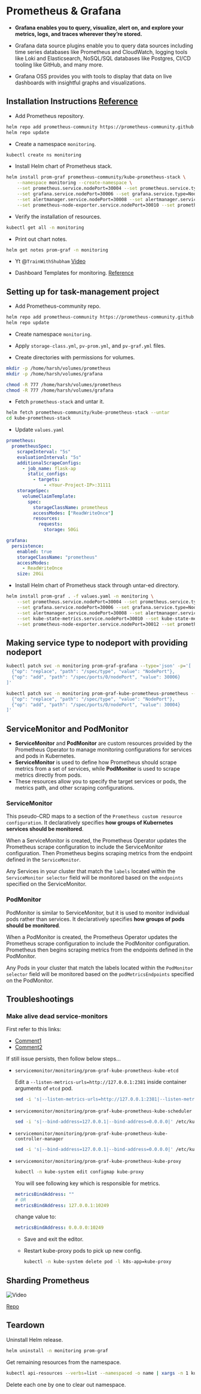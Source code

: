 # Prometheus & Grafana

* **Grafana enables you to query, visualize, alert on, and explore your metrics, logs, and traces wherever they’re stored.**

* Grafana data source plugins enable you to query data sources including time series databases like Prometheus and CloudWatch, logging tools like Loki and Elasticsearch, NoSQL/SQL databases like Postgres, CI/CD tooling like GitHub, and many more.
* Grafana OSS provides you with tools to display that data on live dashboards with insightful graphs and visualizations.

## Installation Instructions [Reference](https://github.com/prometheus-community/helm-charts/tree/main/charts/kube-prometheus-stack)

* Add Prometheus repository.

```bash
helm repo add prometheus-community https://prometheus-community.github.io/helm-charts
helm repo update
```

* Create a namespace `monitoring`.

```bash
kubectl create ns monitoring
```

* Install Helm chart of Prometheus stack.

```bash
helm install prom-graf prometheus-community/kube-prometheus-stack \
    --namespace monitoring --create-namespace \
    --set prometheus.service.nodePort=30004 --set prometheus.service.type=NodePort \
    --set grafana.service.nodePort=30006 --set grafana.service.type=NodePort \
    --set alertmanager.service.nodePort=30008 --set alertmanager.service.type=NodePort \
    --set prometheus-node-exporter.service.nodePort=30010 --set prometheus-node-exporter.service.type=NodePort
```

* Verify the installation of resources.

```bash
kubectl get all -n monitoring
```

* Print out chart notes.

```bash
helm get notes prom-graf -n monitoring
```

* Yt @`TrainWithShubham` [Video](https://www.youtube.com/watch?v=DXZUunEeHqM)

* Dashboard Templates for monitoring. [Reference](https://grafana.com/grafana/dashboards/)

## Setting up for task-management project

* Add Prometheus-community repo.

```bash
helm repo add prometheus-community https://prometheus-community.github.io/helm-charts
helm repo update
```

* Create namespace `monitoring`.

* Apply `storage-class.yml`, `pv-prom.yml`, and `pv-graf.yml` files.

* Create directories with permissions for volumes.

```bash
mkdir -p /home/harsh/volumes/prometheus
mkdir -p /home/harsh/volumes/grafana

chmod -R 777 /home/harsh/volumes/prometheus
chmod -R 777 /home/harsh/volumes/grafana
```

* Fetch `prometheus-stack` and untar it.

```bash
helm fetch prometheus-community/kube-prometheus-stack --untar
cd kube-prometheus-stack
```

* Update `values.yaml`

```yaml
prometheus:
  prometheusSpec:
    scrapeInterval: "5s"
    evaluationInterval: "5s"
    additionalScrapeConfigs:
      - job_name: flask-ap
        static_configs:
          - targets:
              - <Your-Project-IP>:31111
    storageSpec:
      volumeClaimTemplate:
        spec:
          storageClassName: prometheus
          accessModes: ["ReadWriteOnce"]
          resources:
            requests:
              storage: 50Gi

grafana:
  persistence:
    enabled: true
    storageClassName: "prometheus"
    accessModes:
      - ReadWriteOnce
    size: 20Gi
```

* Install Helm chart of Prometheus stack through untar-ed directory.

```bash
helm install prom-graf . -f values.yaml -n monitoring \
    --set prometheus.service.nodePort=30004 --set prometheus.service.type=NodePort \
    --set grafana.service.nodePort=30006 --set grafana.service.type=NodePort \
    --set alertmanager.service.nodePort=30008 --set alertmanager.service.type=NodePort \
    --set kube-state-metrics.service.nodePort=30010 --set kube-state-metrics.service.type=NodePort \
    --set prometheus-node-exporter.service.nodePort=30012 --set prometheus-node-exporter.service.type=NodePort
```

## Making service type to nodeport with providing nodeport

```bash
kubectl patch svc -n monitoring prom-graf-grafana --type='json' -p='[
  {"op": "replace", "path": "/spec/type", "value": "NodePort"},
  {"op": "add", "path": "/spec/ports/0/nodePort", "value": 30006}
]'
```

```bash
kubectl patch svc -n monitoring prom-graf-kube-prometheus-prometheus --type='json' -p='[
  {"op": "replace", "path": "/spec/type", "value": "NodePort"},
  {"op": "add", "path": "/spec/ports/0/nodePort", "value": 30004}
]'
```

## ServiceMonitor and PodMonitor

* **ServiceMonitor** and **PodMonitor** are custom resources provided by the Prometheus Operator to manage monitoring configurations for services and pods in Kubernetes.
* **ServiceMonitor** is used to define how Prometheus should scrape metrics from a set of services, while **PodMonitor** is used to scrape metrics directly from pods.
* These resources allow you to specify the target services or pods, the metrics path, and other scraping configurations.

### ServiceMonitor

This pseudo-CRD maps to a section of the `Prometheus custom resource configuration`. It declaratively specifies **how groups of Kubernetes services should be monitored**.

When a ServiceMonitor is created, the Prometheus Operator updates the Prometheus scrape configuration to include the ServiceMonitor configuration. Then Prometheus begins scraping metrics from the endpoint defined in the `ServiceMonitor`.

Any Services in your cluster that match the `labels` located within the `ServiceMonitor selector` field will be monitored based on the `endpoints` specified on the ServiceMonitor.

### PodMonitor

PodMonitor is similar to ServiceMonitor, but it is used to monitor individual pods rather than services. It declaratively specifies **how groups of pods should be monitored**.

When a PodMonitor is created, the Prometheus Operator updates the Prometheus scrape configuration to include the PodMonitor configuration. Prometheus then begins scraping metrics from the endpoints defined in the PodMonitor.

Any Pods in your cluster that match the labels located within the `PodMonitor selector` field will be monitored based on the `podMetricsEndpoints` specified on the PodMonitor.

## Troubleshootings

### Make alive dead service-monitors

First refer to this links:

* [Comment1](https://github.com/prometheus-operator/kube-prometheus/issues/1392#issuecomment-2082325391)
* [Comment2](https://github.com/prometheus-operator/kube-prometheus/issues/1392#issuecomment-1411719953)

If still issue persists, then follow below steps...

* `servicemonitor/monitoring/prom-graf-kube-prometheus-kube-etcd`

    Edit a `--listen-metrics-urls=http://127.0.0.1:2381` inside container arguments of `etcd` pod.

    ```bash
    sed -i 's|--listen-metrics-urls=http://127.0.0.1:2381|--listen-metrics-urls=http://0.0.0.0:2381|' /etc/kubernetes/manifests/etcd.yaml
    ```

* `servicemonitor/monitoring/prom-graf-kube-prometheus-kube-scheduler`

    ```bash
    sed -i 's|--bind-address=127.0.0.1|--bind-address=0.0.0.0|' /etc/kubernetes/manifests/kube-scheduler.yaml
    ```

* `servicemonitor/monitoring/prom-graf-kube-prometheus-kube-controller-manager`

    ```bash
    sed -i 's|--bind-address=127.0.0.1|--bind-address=0.0.0.0|' /etc/kubernetes/manifests/kube-controller-manager.yaml
    ```

* `servicemonitor/monitoring/prom-graf-kube-prometheus-kube-proxy`

    ```bash
    kubectl -n kube-system edit configmap kube-proxy
    ```

    You will see following key which is responsible for metrics.

    ```yaml
    metricsBindAddress: ""
    # OR
    metricsBindAddress: 127.0.0.1:10249
    ```

    change value to:

    ```yaml
    metricsBindAddress: 0.0.0.0:10249
    ```

  * Save and exit the editor.

  * Restart kube-proxy pods to pick up new config.

    ```bash
    kubectl -n kube-system delete pod -l k8s-app=kube-proxy
    ```

## Sharding Prometheus

![Video](https://www.youtube.com/watch?v=kEesp1tMRvM)

[Repo](https://github.com/marcel-dempers/docker-development-youtube-series/tree/master/monitoring/prometheus)

## Teardown

Uninstall Helm release.

```bash
helm uninstall -n monitoring prom-graf
```

Get remaining resources from the namespace.

```bash
kubectl api-resources --verbs=list --namespaced -o name | xargs -n 1 kubectl get --show-kind --ignore-not-found -n monitoring
```

Delete each one by one to clear out namespace.
